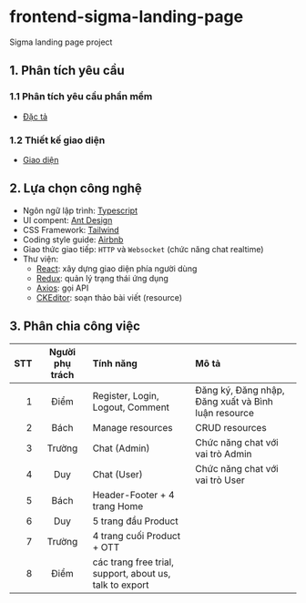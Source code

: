# frontend-sigma-landing-page

Sigma landing page project

## 1. Phân tích yêu cầu

### 1.1 Phân tích yêu cầu phần mềm

- [Đặc tả](https://app.diagrams.net/#G1ecqKUyCh5-1AF0sOgjJiBOUyzfqH9UUY)

### 1.2 Thiết kế giao diện

- [Giao diện](https://www.figma.com/file/4QEAa0Hn6RKiqz5ND3Lcpk/Sigma-thudomultimedia?type=design&t=bA9fTXIla1OL7c6g-0)

## 2. Lựa chọn công nghệ

- Ngôn ngữ lập trình: [Typescript](https://www.typescriptlang.org/)
- UI compent: [Ant Design](https://ant.design/)
- CSS Framework: [Tailwind](https://tailwindcss.com/)
- Coding style guide: [Airbnb](https://github.com/airbnb/javascript)
- Giao thức giao tiếp: `HTTP` và `Websocket` (chức năng chat realtime)
- Thư viện:
  - [React](https://react.dev/): xây dựng giao diện phía người dùng
  - [Redux](https://redux.js.org/): quản lý trạng thái ứng dụng
  - [Axios](https://github.com/axios/axios): gọi API
  - [CKEditor](https://ckeditor.com/): soạn thảo bài viết (resource)

## 3. Phân chia công việc

| STT | Người phụ trách | Tính năng                        | Mô tả                                               |
| --: | :-------------: | :------------------------------- | :-------------------------------------------------- |
|   1 |    Điểm             | Register, Login, Logout, Comment | Đăng ký, Đăng nhập, Đăng xuất và Bình luận resource |
|   2 |      Bách           | Manage resources                 | CRUD resources                                      |
|   3 |       Trường          | Chat (Admin)                     | Chức năng chat với vai trò Admin                    |
|   4 |      Duy           | Chat (User)                      | Chức năng chat với vai trò User                     |
|   5 |       Bách          | Header-Footer + 4 trang Home     |  
|   6 |   Duy              | 5 trang đầu Product              |
|   7 |       Trường          | 4 trang cuối Product + OTT       |
|   8 |     Điểm            | các trang free trial, support, about us, talk to export   |      